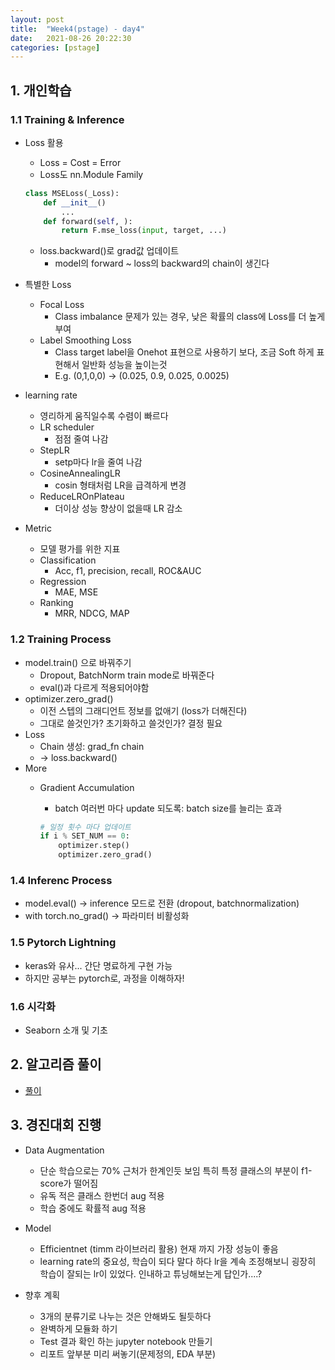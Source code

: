 ```yaml
---
layout: post
title:  "Week4(pstage) - day4"
date:   2021-08-26 20:22:30
categories: [pstage]
---
```


## 1. 개인학습
### 1.1 Training & Inference
* Loss 활용
    * Loss = Cost = Error
    * Loss도 nn.Module Family

    ```python
    class MSELoss(_Loss):
        def __init__()
            ...
        def forward(self, ):
            return F.mse_loss(input, target, ...)
    ```
    * loss.backward()로 grad값 업데이트
        * model의 forward ~ loss의 backward의 chain이 생긴다
* 특별한 Loss
    * Focal Loss
        * Class imbalance 문제가 있는 경우, 낮은 확률의 class에 Loss를 더 높게 부여
    * Label Smoothing Loss
        * Class target label을 Onehot 표현으로 사용하기 보다, 조금 Soft 하게 표현해서 일반화 성능을 높이는것
        * E.g. (0,1,0,0) -> (0.025, 0.9, 0.025, 0.0025)
* learning rate
    * 영리하게 움직일수록 수렴이 빠르다
    * LR scheduler
        * 점점 줄여 나감
    * StepLR
        * setp마다 lr을 줄여 나감
    * CosineAnnealingLR
        * cosin 형태처럼 LR을 급격하게 변경
    * ReduceLROnPlateau
        * 더이상 성능 향상이 없을때 LR 감소
* Metric
    * 모델 평가를 위한 지표
    * Classification
        * Acc, f1, precision, recall, ROC&AUC
    * Regression
        * MAE, MSE
    * Ranking
        * MRR, NDCG, MAP

### 1.2 Training Process
* model.train() 으로 바꿔주기
    * Dropout, BatchNorm train mode로 바꿔준다
    * eval()과 다르게 적용되어야함
* optimizer.zero_grad()
    * 이전 스텝의 그래디언트 정보를 없애기 (loss가 더해진다)
    * 그대로 쓸것인가? 초기화하고 쓸것인가? 결정 필요
* Loss
    * Chain 생성: grad_fn chain
    * -> loss.backward()
* More
    * Gradient Accumulation
        * batch 여러번 마다 update 되도록: batch size를 늘리는 효과

        ```python
        # 일정 횟수 마다 업데이트
        if i % SET_NUM == 0:
            optimizer.step()
            optimizer.zero_grad()
        ```
### 1.4 Inferenc Process
* model.eval() -> inference 모드로 전환 (dropout, batchnormalization)
* with torch.no_grad() -> 파라미터 비활성화

### 1.5 Pytorch Lightning
* keras와 유사... 간단 명료하게 구현 가능
* 하지만 공부는 pytorch로, 과정을 이해하자!

### 1.6 시각화
* Seaborn 소개 및 기초

## 2. 알고리즘 풀이
* [풀이](https://kyunghyunlim.github.io/algorithm/2021/08/26/BAEK_2667.html)

## 3. 경진대회 진행
* Data Augmentation
    * 단순 학습으로는 70% 근처가 한계인듯 보임 특히 특정 클래스의 부분이 f1-score가 떨어짐
    * 유독 적은 클래스 한번더 aug 적용
    * 학습 중에도 확률적 aug 적용

* Model
    * Efficientnet (timm 라이브러리 활용) 현재 까지 가장 성능이 좋음
    * learning rate의 중요성, 학습이 되다 말다 하다 lr을 계속 조정해보니 굉장히 학습이 잘되는 lr이 있었다. 인내하고 튜닝해보는게 답인가....?
    
* 향후 계획
    * 3개의 분류기로 나누는 것은 안해봐도 될듯하다
    * 완벽하게 모듈화 하기
    * Test 결과 확인 하는 jupyter notebook 만들기
    * 리포트 앞부분 미리 써놓기(문제정의, EDA 부분)